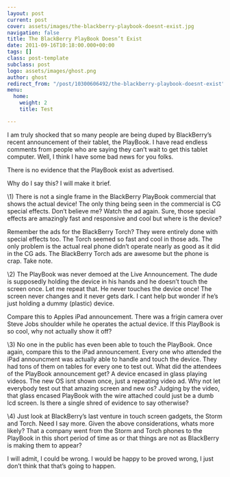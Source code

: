 ```yaml
---
layout: post
current: post
cover: assets/images/the-blackberry-playbook-doesnt-exist.jpg
navigation: false
title: The BlackBerry PlayBook Doesn’t Exist
date: 2011-09-16T10:18:00.000+00:00
tags: []
class: post-template
subclass: post
logo: assets/images/ghost.png
author: ghost
redirect_from: "/post/10300606492/the-blackberry-playbook-doesnt-exist"
menu:
  home:
    weight: 2
    title: Test

---
```

I am truly shocked that so many people are being duped by BlackBerry’s recent announcement of their tablet, the PlayBook. I have read endless comments from people who are saying they can’t wait to get this tablet computer. Well, I think I have some bad news for you folks.

There is no evidence that the PlayBook exist as advertised.

Why do I say this? I will make it brief.

\1) There is not a single frame in the BlackBerry PlayBook commercial that shows the actual device! The only thing being seen in the commercial is CG special effects. Don’t believe me? Watch the ad again. Sure, those special effects are amazingly fast and responsive and cool but where is the device?

Remember the ads for the BlackBerry Torch? They were entirely done with special effects too. The Torch seemed so fast and cool in those ads. The only problem is the actual real phone didn’t operate nearly as good as it did in the CG ads. The BlackBerry Torch ads are awesome but the phone is crap. Take note.

\2) The PlayBook was never demoed at the Live Announcement. The dude is supposedly holding the device in his hands and he doesn’t touch the screen once. Let me repeat that. He never touches the device once! The screen never changes and it never gets dark. I cant help but wonder if he’s just holding a dummy (plastic) device.

Compare this to Apples iPad announcement. There was a frigin camera over Steve Jobs shoulder while he operates the actual device. If this PlayBook is so cool, why not actually show it off?

\3) No one in the public has even been able to touch the PlayBook. Once again, compare this to the iPad announcement. Every one who attended the iPad announcment was actually able to handle and touch the device. They had tons of them on tables for every one to test out. What did the attendees of the PlayBook announcement get? A device encased in glass playing videos. The new OS isnt shown once, just a repeating video ad. Why not let everybody test out that amazing screen and new os? Judging by the video, that glass encased PlayBook with the wire attached could just be a dumb lcd screen. Is there a single shred of evidence to say otherwise?

\4) Just look at BlackBerry’s last venture in touch screen gadgets, the Storm and Torch. Need I say more. Given the above considerations, whats more likely? That a company went from the Storm and Torch phones to the PlayBook in this short period of time as or that things are not as BlackBerry is making them to appear?

I will admit, I could be wrong. I would be happy to be proved wrong, I just don’t think that that’s going to happen.